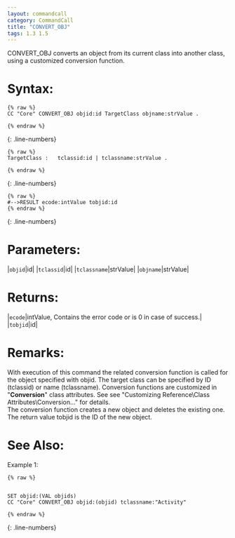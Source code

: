 ```yaml
---
layout: commandcall
category: CommandCall
title: "CONVERT_OBJ"
tags: 1.3 1.5
---
```


CONVERT_OBJ converts an object from its current class into another class, using a customized conversion function.

# Syntax:  

```adoscript
{% raw %}
CC "Core" CONVERT_OBJ objid:id TargetClass objname:strValue .

{% endraw %}
```
{: .line-numbers}

```adoscript
{% raw %}
TargetClass :	tclassid:id | tclassname:strValue .

{% endraw %}
```
{: .line-numbers}

```adoscript
{% raw %}
#-->RESULT ecode:intValue tobjid:id
{% endraw %}
```
{: .line-numbers}

# Parameters:  

|`objid`|id|
|`tclassid`|id|
|`tclassname`|strValue|
|`objname`|strValue|

# Returns:  

|`ecode`|intValue, Contains the error code or is 0 in case of success.|
|`tobjid`|id|

# Remarks:

With execution of this command the related conversion function is called for the object specified with objid. The target class can be specified by ID (tclassid) or name (tclassname). Conversion functions are customized in "__Conversion__" class attributes. See see "Customizing Reference\Class Attributes\Conversion\..." for details.  
The conversion function creates a new object and deletes the existing one. The return value tobjid is the ID of the new object.

# See Also:  



Example 1:

```adoscript
{% raw %}


SET objid:(VAL objids)
CC "Core" CONVERT_OBJ objid:(objid) tclassname:"Activity"

{% endraw %}
```
{: .line-numbers}

